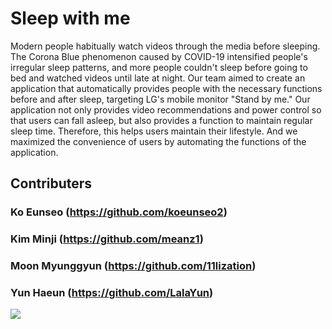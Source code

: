 # Sleep with me 
Modern people habitually watch videos through the media before sleeping. The Corona Blue phenomenon caused by COVID-19 intensified people's irregular sleep patterns, and more people couldn't sleep before going to bed and watched videos until late at night. Our team aimed to create an application that automatically provides people with the necessary functions before and after sleep, targeting LG's mobile monitor "Stand by me." Our application not only provides video recommendations and power control so that users can fall asleep, but also provides a function to maintain regular sleep time. Therefore, this helps users maintain their lifestyle. And we maximized the convenience of users by automating the functions of the application.

## Contributers
### Ko Eunseo (https://github.com/koeunseo2) <div>
### Kim Minji (https://github.com/meanz1) <div>
### Moon Myunggyun (https://github.com/11lization) <div> 
### Yun Haeun (https://github.com/LalaYun) <div>
<a href='https://ifh.cc/v-5KKl4A' target='_blank'><img src='https://ifh.cc/g/5KKl4A.jpg' border='0'></a>
